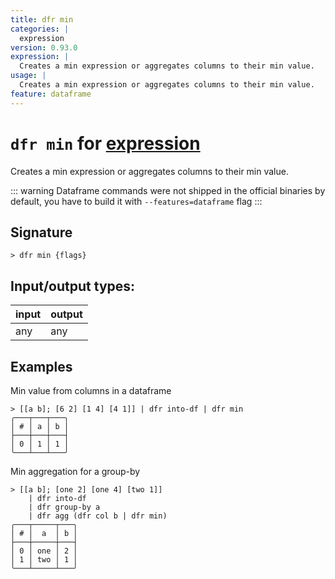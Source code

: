 ```yaml
---
title: dfr min
categories: |
  expression
version: 0.93.0
expression: |
  Creates a min expression or aggregates columns to their min value.
usage: |
  Creates a min expression or aggregates columns to their min value.
feature: dataframe
---
```

<!-- This file is automatically generated. Please edit the command in https://github.com/nushell/nushell instead. -->

# `dfr min` for [expression](/commands/categories/expression.md)

<div class='command-title'>Creates a min expression or aggregates columns to their min value.</div>

::: warning
Dataframe commands were not shipped in the official binaries by default, you have to build it with `--features=dataframe` flag
:::

## Signature

```> dfr min {flags} ```


## Input/output types:

| input | output |
| ----- | ------ |
| any   | any    |

## Examples

Min value from columns in a dataframe
```nu
> [[a b]; [6 2] [1 4] [4 1]] | dfr into-df | dfr min
╭───┬───┬───╮
│ # │ a │ b │
├───┼───┼───┤
│ 0 │ 1 │ 1 │
╰───┴───┴───╯

```

Min aggregation for a group-by
```nu
> [[a b]; [one 2] [one 4] [two 1]]
    | dfr into-df
    | dfr group-by a
    | dfr agg (dfr col b | dfr min)
╭───┬─────┬───╮
│ # │  a  │ b │
├───┼─────┼───┤
│ 0 │ one │ 2 │
│ 1 │ two │ 1 │
╰───┴─────┴───╯

```
